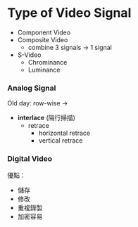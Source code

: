 # Type of Video Signal

* Component Video
* Composite Video
  * combine 3 signals -&gt; 1 signal
* S-Video
  * Chrominance
  * Luminance



### Analog Signal

Old day: row-wise -&gt; 

* **interlace** \(隔行掃描\)
  * retrace
    * horizontal retrace
    * vertical retrace

### Digital Video

優點：

* 儲存
* 修改
* 重複錄製
* 加密容易

